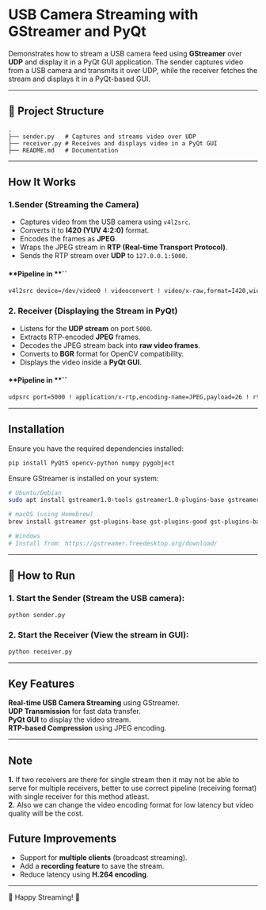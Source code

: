# USB Camera Streaming with GStreamer and PyQt

Demonstrates how to stream a USB camera feed using **GStreamer** over **UDP** and display it in a PyQt GUI application. The sender captures video from a USB camera and transmits it over UDP, while the receiver fetches the stream and displays it in a PyQt-based GUI.

---

## 📜 Project Structure

```
.
├── sender.py   # Captures and streams video over UDP
├── receiver.py # Receives and displays video in a PyQt GUI
├── README.md   # Documentation
```

---

## How It Works

### **1.Sender (Streaming the Camera)**

- Captures video from the USB camera using `v4l2src`.
- Converts it to **I420 (YUV 4:2:0)** format.
- Encodes the frames as **JPEG**.
- Wraps the JPEG stream in **RTP (Real-time Transport Protocol)**.
- Sends the RTP stream over **UDP** to `127.0.0.1:5000`.

#### **Pipeline in **``

```sh
v4l2src device=/dev/video0 ! videoconvert ! video/x-raw,format=I420,width=640,height=480 ! jpegenc ! rtpjpegpay ! udpsink host=127.0.0.1 port=5000
```

### **2. Receiver (Displaying the Stream in PyQt)**

- Listens for the **UDP stream** on port `5000`.
- Extracts RTP-encoded **JPEG** frames.
- Decodes the JPEG stream back into **raw video frames**.
- Converts to **BGR** format for OpenCV compatibility.
- Displays the video inside a **PyQt GUI**.

#### **Pipeline in **``

```sh
udpsrc port=5000 ! application/x-rtp,encoding-name=JPEG,payload=26 ! rtpjpegdepay ! jpegdec ! videoconvert ! video/x-raw,format=BGR ! appsink name=sink emit-signals=True
```

---

## Installation

Ensure you have the required dependencies installed:

```sh
pip install PyQt5 opencv-python numpy pygobject
```

Ensure GStreamer is installed on your system:

```sh
# Ubuntu/Debian
sudo apt install gstreamer1.0-tools gstreamer1.0-plugins-base gstreamer1.0-plugins-good gstreamer1.0-plugins-bad gstreamer1.0-plugins-ugly gstreamer1.0-libav

# macOS (using Homebrew)
brew install gstreamer gst-plugins-base gst-plugins-good gst-plugins-bad gst-plugins-ugly gst-libav

# Windows
# Install from: https://gstreamer.freedesktop.org/download/
```

---

## 🎯 How to Run

### **1. Start the Sender** (Stream the USB camera):

```sh
python sender.py
```

### **2. Start the Receiver** (View the stream in GUI):

```sh
python receiver.py
```

---

## Key Features

**Real-time USB Camera Streaming** using GStreamer.\
**UDP Transmission** for fast data transfer.\
**PyQt GUI** to display the video stream.\
**RTP-based Compression** using JPEG encoding.

---

## Note

**1.** If two receivers are there for single stream then it may not be able to serve for multiple receivers, better to use correct pipeline (receiving format) with single receiver for this method atleast.  
**2.** Also we can change the video encoding format for low latency but video quality will be the cost.


## Future Improvements

- Support for **multiple clients** (broadcast streaming).
- Add a **recording feature** to save the stream.
- Reduce latency using **H.264 encoding**.

---

🎉 Happy Streaming! 🚀

